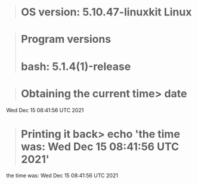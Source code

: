 > # OS version: 5.10.47-linuxkit Linux

> # Program versions
> # bash: 5.1.4(1)-release

> # Obtaining the current time> date
Wed Dec 15 08:41:56 UTC 2021
> # Printing it back> echo 'the time was: Wed Dec 15 08:41:56 UTC 2021'
the time was: Wed Dec 15 08:41:56 UTC 2021
